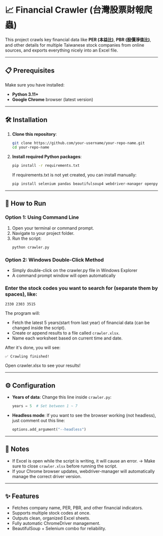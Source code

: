 
# 📈 Financial Crawler (台灣股票財報爬蟲)
This project crawls key financial data like **PER (本益比)**, **PBR (股價淨值比)**, and other details for multiple Taiwanese stock companies from online sources, and exports everything nicely into an Excel file.

---

## 📋 Prerequisites
Make sure you have installed:
- **Python 3.11+**
- **Google Chrome** browser (latest version)

---

## 🛠️ Installation
1. **Clone this repository**:
   ```bash
   git clone https://github.com/your-username/your-repo-name.git
   cd your-repo-name
   ```

2. **Install required Python packages**:
   ```bash
   pip install -r requirements.txt
   ```
   If requirements.txt is not yet created, you can install manually:
   ```bash
   pip install selenium pandas beautifulsoup4 webdriver-manager openpyxl
   ```

---

## 🚀 How to Run
### Option 1: Using Command Line
1. Open your terminal or command prompt.
2. Navigate to your project folder.
3. Run the script:
   ```bash
   python crawler.py
   ```
### Option 2: Windows Double-Click Method

- Simply double-click on the crawler.py file in Windows Explorer
- A command prompt window will open automatically


### Enter the stock codes you want to search for (separate them by spaces), like:
   ```
   2330 2303 3515
   ```

The program will:
- Fetch the latest 5 years(start from last year) of financial data (can be changed inside the script).
- Create or append results to a file called `crawler.xlsx`.
- Name each worksheet based on current time and date.

After it's done, you will see:
```
✅ Crawling finished!
```
Open crawler.xlsx to see your results!

---

## ⚙️ Configuration
- **Years of data**:
  Change this line inside `crawler.py`:
  ```python
  years = 5  # Set between 1 ~ 7
  ```

- **Headless mode**:
  If you want to see the browser working (not headless), just comment out this line:
  ```python
  options.add_argument("--headless")
  ```

---

## 🧹 Notes
- If Excel is open while the script is writing, it will cause an error.
  → Make sure to close `crawler.xlsx` before running the script.
- If your Chrome browser updates, webdriver-manager will automatically manage the correct driver version.

---

## ✨ Features
- Fetches company name, PER, PBR, and other financial indicators.
- Supports multiple stock codes at once.
- Outputs clean, organized Excel sheets.
- Fully automatic ChromeDriver management.
- BeautifulSoup + Selenium combo for reliability.
